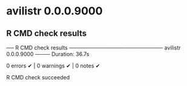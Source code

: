 # avilistr 0.0.0.9000

## R CMD check results

── R CMD check results ───────────────────────── avilistr 0.0.0.9000 ────
Duration: 36.7s

0 errors ✔ | 0 warnings ✔ | 0 notes ✔

R CMD check succeeded

